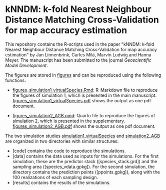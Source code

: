# kNNDM: k-fold Nearest Neighbour Distance Matching Cross-Validation for map accuracy estimation

This repository contains the R-scripts used in the paper "kNNDM: k-fold Nearest Neighbour Distance Matching Cross-Validation for map accuracy estimation" by Jan Linnenbrink, Carles Milà, Marvin Ludwig and Hanna Meyer. The manuscript has been submitted to the journal *Geoscientific Model Development*.

The figures are stored in [figures](figures/) and can be reproduced using the following functions:

* [figures_simulation1_virtualSpecies.Rmd](figures_simulation1_virtualSpecies.Rmd): R-Markdown file to reproduce the figures of simulation 1, which is presented in the main manuscript. [figures_simulation1_virtualSpecies.pdf](figures_simulation1_virtualSpecies.pdf) shows the output as one pdf document.

* [figures_simulation2_AGB.qmd](figures_simulation2_AGB.qmd): Quarto file to reproduce the figures of simulation 2, which is presented in the supplementary. [figures_simulation2_AGB.pdf](figures_simulation2_AGB.pdf) shows the output as one pdf document.



The two simulation studies [simulation1_virtualSpecies](simulation1_virtualSpecies/) and [simulation2_AGB](simulation2_AGB/) are organized in two directories with similar structures:

* [code] contains the code to reproduce the simulations.
* [data] contains the data used as inputs for the simulations. For the first simulation, these are the predictor stack ([species_stack.grd]) and the sampling area ([species_vdata.gpkg]). For the second simulation, the directory contains the prediction points ([ppoints.gpkg]), along with the 100 realizations of each sampling design.
* [results] contains the results of the simulations.
